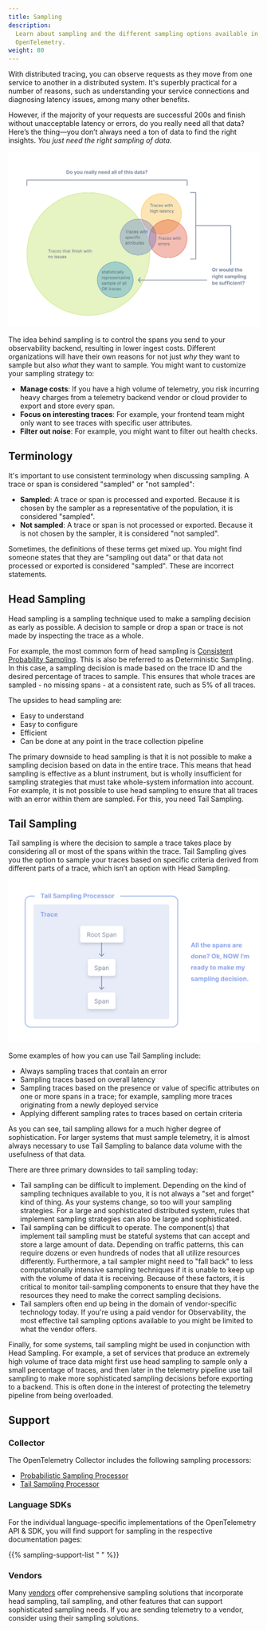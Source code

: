 ```yaml
---
title: Sampling
description:
  Learn about sampling and the different sampling options available in
  OpenTelemetry.
weight: 80
---
```


With distributed tracing, you can observe requests as they move from one service
to another in a distributed system. It's superbly practical for a number of
reasons, such as understanding your service connections and diagnosing latency
issues, among many other benefits.

However, if the majority of your requests are successful 200s and finish without
unacceptable latency or errors, do you really need all that data? Here’s the
thing—you don’t always need a ton of data to find the right insights. _You just
need the right sampling of data._

![Illustration shows that not all data needs to be traced, and that a sample of data is sufficient.](traces-venn-diagram.svg)

The idea behind sampling is to control the spans you send to your observability
backend, resulting in lower ingest costs. Different organizations will have
their own reasons for not just _why_ they want to sample but also _what_ they
want to sample. You might want to customize your sampling strategy to:

- **Manage costs**: If you have a high volume of telemetry, you risk incurring
  heavy charges from a telemetry backend vendor or cloud provider to export and
  store every span.
- **Focus on interesting traces**: For example, your frontend team might only
  want to see traces with specific user attributes.
- **Filter out noise**: For example, you might want to filter out health checks.

## Terminology

It's important to use consistent terminology when discussing sampling. A trace
or span is considered "sampled" or "not sampled":

- **Sampled**: A trace or span is processed and exported. Because it is chosen
  by the sampler as a representative of the population, it is considered
  "sampled".
- **Not sampled**: A trace or span is not processed or exported. Because it is
  not chosen by the sampler, it is considered "not sampled".

Sometimes, the definitions of these terms get mixed up. You might find someone
states that they are "sampling out data" or that data not processed or exported
is considered "sampled". These are incorrect statements.

## Head Sampling

Head sampling is a sampling technique used to make a sampling decision as early
as possible. A decision to sample or drop a span or trace is not made by
inspecting the trace as a whole.

For example, the most common form of head sampling is
[Consistent Probability Sampling](/docs/specs/otel/trace/tracestate-probability-sampling/#consistent-probability-sampling).
This is also be referred to as Deterministic Sampling. In this case, a sampling
decision is made based on the trace ID and the desired percentage of traces to
sample. This ensures that whole traces are sampled - no missing spans - at a
consistent rate, such as 5% of all traces.

The upsides to head sampling are:

- Easy to understand
- Easy to configure
- Efficient
- Can be done at any point in the trace collection pipeline

The primary downside to head sampling is that it is not possible to make a
sampling decision based on data in the entire trace. This means that head
sampling is effective as a blunt instrument, but is wholly insufficient for
sampling strategies that must take whole-system information into account. For
example, it is not possible to use head sampling to ensure that all traces with
an error within them are sampled. For this, you need Tail Sampling.

## Tail Sampling

Tail sampling is where the decision to sample a trace takes place by considering
all or most of the spans within the trace. Tail Sampling gives you the option to
sample your traces based on specific criteria derived from different parts of a
trace, which isn’t an option with Head Sampling.

![Illustration shows how spans originate from a root span. After the spans are complete, the tail sampling processor makes a sampling decision.](tail-sampling-process.svg)

Some examples of how you can use Tail Sampling include:

- Always sampling traces that contain an error
- Sampling traces based on overall latency
- Sampling traces based on the presence or value of specific attributes on one
  or more spans in a trace; for example, sampling more traces originating from a
  newly deployed service
- Applying different sampling rates to traces based on certain criteria

As you can see, tail sampling allows for a much higher degree of sophistication.
For larger systems that must sample telemetry, it is almost always necessary to
use Tail Sampling to balance data volume with the usefulness of that data.

There are three primary downsides to tail sampling today:

- Tail sampling can be difficult to implement. Depending on the kind of sampling
  techniques available to you, it is not always a "set and forget" kind of
  thing. As your systems change, so too will your sampling strategies. For a
  large and sophisticated distributed system, rules that implement sampling
  strategies can also be large and sophisticated.
- Tail sampling can be difficult to operate. The component(s) that implement
  tail sampling must be stateful systems that can accept and store a large
  amount of data. Depending on traffic patterns, this can require dozens or even
  hundreds of nodes that all utilize resources differently. Furthermore, a tail
  sampler might need to "fall back" to less computationally intensive sampling
  techniques if it is unable to keep up with the volume of data it is receiving.
  Because of these factors, it is critical to monitor tail-sampling components
  to ensure that they have the resources they need to make the correct sampling
  decisions.
- Tail samplers often end up being in the domain of vendor-specific technology
  today. If you're using a paid vendor for Observability, the most effective
  tail sampling options available to you might be limited to what the vendor
  offers.

Finally, for some systems, tail sampling might be used in conjunction with Head
Sampling. For example, a set of services that produce an extremely high volume
of trace data might first use head sampling to sample only a small percentage of
traces, and then later in the telemetry pipeline use tail sampling to make more
sophisticated sampling decisions before exporting to a backend. This is often
done in the interest of protecting the telemetry pipeline from being overloaded.

## Support

### Collector

The OpenTelemetry Collector includes the following sampling processors:

- [Probabilistic Sampling Processor](https://github.com/open-telemetry/opentelemetry-collector-contrib/tree/main/processor/probabilisticsamplerprocessor)
- [Tail Sampling Processor](https://github.com/open-telemetry/opentelemetry-collector-contrib/tree/main/processor/tailsamplingprocessor)

### Language SDKs

For the individual language-specific implementations of the OpenTelemetry API &
SDK, you will find support for sampling in the respective documentation pages:

{{% sampling-support-list " " %}}

### Vendors

Many [vendors](/ecosystem/vendors) offer comprehensive sampling solutions that
incorporate head sampling, tail sampling, and other features that can support
sophisticated sampling needs. If you are sending telemetry to a vendor, consider
using their sampling solutions.
